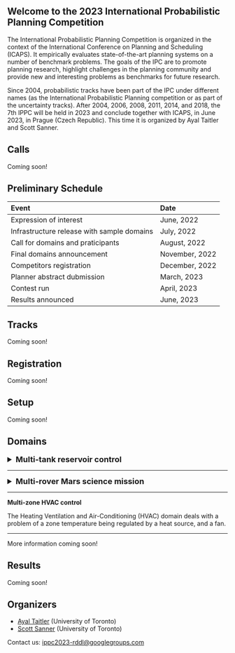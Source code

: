 ## Welcome to the 2023 International Probabilistic Planning Competition

The International Probabilistic Planning Competition is organized in the context of the International Conference on Planning and Scheduling (ICAPS). It empirically evaluates state-of-the-art planning systems on a number of benchmark problems. The goals of the IPC are to promote planning research, highlight challenges in the planning community and provide new and interesting problems as benchmarks for future research.

Since 2004, probabilistic tracks have been part of the IPC under different names (as the International Probabilistic Planning competition or as part of the uncertainty tracks). After 2004, 2006, 2008, 2011, 2014, and 2018, the 7th IPPC will be held in 2023 and conclude together with ICAPS, in June 2023, in 
Prague (Czech Republic). This time it is organized by Ayal Taitler and Scott Sanner.


## Calls
Coming soon!

## Preliminary Schedule


| Event                                         | Date             |
|:----------------------------------------------|:-----------------|
| Expression of interest                        | June, 2022       |
| Infrastructure release with sample domains    | July, 2022       |
| Call for domains and praticipants             | August, 2022     |
| Final domains announcement                    | November, 2022   |
| Competitors registration                      | December, 2022   |
| Planner abstract dubmission                   | March, 2023      |
| Contest run                                   | April, 2023      |
| Results announced                             | June, 2023       |



## Tracks
Coming soon!

## Registration
Coming soon!

## Setup
Coming soon!

## Domains

<details>
  <summary style="font-size:18px; font-weight:bold">Multi-tank reservoir control</summary>
  
  The reservoir domain represents a network of water tanks interconnected in a DAG structure.
  Each tank state is the tank actual water level, which is bounded by zero from bellow and the maximum height of the tank from above. Any excess of water beyond the 
  top of the tank is spilled out and lost. The inflow to the tank is the inflow from other tanks, and stochastic rainfall. The outflow is the stochastic evaporation of 
  water, spill of overflowing water and active release of water to the network.

  The incoming water from other tanks is a cumulative sum of all flows to the tank. The outflow is controlled by the release, which defines an absolute amount leaving
  the tank, which then dispensed equally among the connected tanks. The goal is to keep all the tanks water levels between the minimum and maximum bounds.

</details>

<hr>

<details>
  <summary style="font-size:18px; font-weight:bold">Multi-rover Mars science mission</summary>


    Multi-agent path finding (MAPF) problem, where agents starts from a some initial position, and should harvast as many minerals as possible. Each mineral is
    locatied randomly at the instatiation of the problem, and has different value. Agent dynamics in each axis is a second order integrator i.e., linear rate of change
    
    for each agent the state vector is the position and velocity, and the action is the acceleration. The full state vector is the stacking of all agents' states, and 
    similarly for the actions. The reward is the total rewards collected from harvesting the mineral, minus the power consumption usued throughout the process.

</details>

<hr>

**Multi-zone HVAC control**

The Heating Ventilation and Air-Conditioning (HVAC) domain deals with a problem of a zone temperature being regulated by a heat source, and a fan.
<hr>


More information coming soon!

## Results
Coming soon!

## Organizers
- [Ayal Taitler](https://sites.google.com/view/ataitler/home) (University of Toronto)
- [Scott Sanner](https://www.mie.utoronto.ca/faculty_staff/sanner/) (University of Toronto)

Contact us: [ippc2023-rddl@googlegroups.com](ippc2023-rddl@googlegroups.com)
